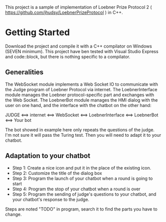 This project is a sample of implementation of Loebner Prize Protocol 2 ( https://github.com/jhudsy/LoebnerPrizeProtocol ) in C++.

# Getting Started
Download the project and compile it with a C++ compilator on Windows (SEVEN minimum). This project have ben tested with Visual Studio Express and code::block, but there is nothing specific to a compilator.

## Generalities
The WebSocket module implements a Web Socket IO to communicate with the Judge program of Loebner Protocol via internet. The LoebnerInterface module manages the Loebner protocol-specific part and exchanges with the Web Socket. The LoebnerBot module manages the HMI dialog with the user on one hand, and the interface with the chatbot on the other hand:

JUDGE <==> internet <==> WebSocket <==> LoebnerInterface <==> LoebnerBot <==> Your bot


The bot showed in example here only repeats the questions of the judge. I'm not sure it will pass the Turing test. Then you will need to adapt it to your chatbot.

## Adaptation to your chatbot
- Step 1: Create a nice icon and put it in the place of the existing icon.
- Step 2: Customize the title of the dialog box
- Step 3: Program the launch of your chatbot when a round is going to start
- Step 4: Program the stop of your chatbot when a round is over
- Step 5: Program the sending of judge's questions to your chatbot, and your chatbot's response to the judge.

Steps are noted "TODO" in program, search it to find the parts you have to change.
